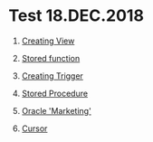 # Test 18.DEC.2018

1. [Creating View](https://github.com/ef10007/Test/blob/master/Creating_View.sql)

2. [Stored function]()

3. [Creating Trigger]()

4. [Stored Procedure]()

5. [Oracle 'Marketing'](https://github.com/ef10007/Test/blob/master/Marketing_depart.sql)

6. [Cursor](https://github.com/ef10007/Test/blob/master/team_cursor.sql)
